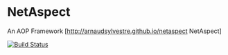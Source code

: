 NetAspect
============

An AOP Framework [http://arnaudsylvestre.github.io/netaspect NetAspect]

[![Build Status](https://travis-ci.org/arnaudsylvestre/fluentaspect.svg?branch=master)](https://travis-ci.org/arnaudsylvestre/fluentaspect)
